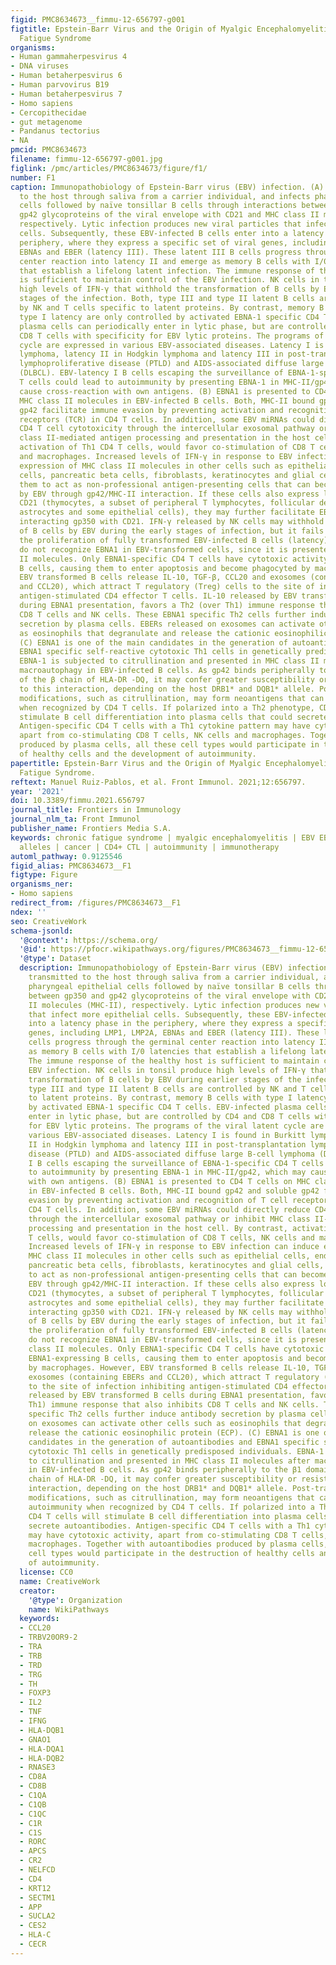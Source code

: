 ```yaml
---
figid: PMC8634673__fimmu-12-656797-g001
figtitle: Epstein-Barr Virus and the Origin of Myalgic Encephalomyelitis or Chronic
  Fatigue Syndrome
organisms:
- Human gammaherpesvirus 4
- DNA viruses
- Human betaherpesvirus 6
- Human parvovirus B19
- Human betaherpesvirus 7
- Homo sapiens
- Cercopithecidae
- gut metagenome
- Pandanus tectorius
- NA
pmcid: PMC8634673
filename: fimmu-12-656797-g001.jpg
figlink: /pmc/articles/PMC8634673/figure/f1/
number: F1
caption: Immunopathobiology of Epstein-Barr virus (EBV) infection. (A) EBV is transmitted
  to the host through saliva from a carrier individual, and infects pharyngeal epithelial
  cells followed by naïve tonsillar B cells through interactions between gp350 and
  gp42 glycoproteins of the viral envelope with CD21 and MHC class II molecules (MHC-II),
  respectively. Lytic infection produces new viral particles that infect more epithelial
  cells. Subsequently, these EBV-infected B cells enter into a latency phase in the
  periphery, where they express a specific set of viral genes, including LMP1, LMP2A,
  EBNAs and EBER (latency III). These latent III B cells progress through the germinal
  center reaction into latency II and emerge as memory B cells with I/0 latencies
  that establish a lifelong latent infection. The immune response of the healthy host
  is sufficient to maintain control of the EBV infection. NK cells in tonsil produce
  high levels of IFN-γ that withhold the transformation of B cells by EBV during earlier
  stages of the infection. Both, type III and type II latent B cells are controlled
  by NK and T cells specific to latent proteins. By contrast, memory B cells with
  type I latency are only controlled by activated EBNA-1 specific CD4 T cells. EBV-infected
  plasma cells can periodically enter in lytic phase, but are controlled by CD4 and
  CD8 T cells with specificity for EBV lytic proteins. The programs of the viral latent
  cycle are expressed in various EBV-associated diseases. Latency I is found in Burkitt
  lymphoma, latency II in Hodgkin lymphoma and latency III in post-transplantation
  lymphoproliferative disease (PTLD) and AIDS-associated diffuse large B-cell lymphoma
  (DLBCL). EBV-latency I B cells escaping the surveillance of EBNA-1-specific CD4
  T cells could lead to autoimmunity by presenting EBNA-1 in MHC-II/gp42, which may
  cause cross-reaction with own antigens. (B) EBNA1 is presented to CD4 T cells on
  MHC class II molecules in EBV-infected B cells. Both, MHC-II bound gp42 and soluble
  gp42 facilitate immune evasion by preventing activation and recognition of T cell
  receptors (TCR) in CD4 T cells. In addition, some EBV miRNAs could directly reduce
  CD4 T cell cytotoxicity through the intercellular exosomal pathway or inhibit MHC
  class II-mediated antigen processing and presentation in the host cell. By contrast,
  activation of Th1 CD4 T cells, would favor co-stimulation of CD8 T cells, NK cells
  and macrophages. Increased levels of IFN-γ in response to EBV infection can induce
  expression of MHC class II molecules in other cells such as epithelial cells, endothelial
  cells, pancreatic beta cells, fibroblasts, keratinocytes and glial cells, allowing
  them to act as non-professional antigen-presenting cells that can become infected
  by EBV through gp42/MHC-II interaction. If these cells also express low levels of
  CD21 (thymocytes, a subset of peripheral T lymphocytes, follicular dendritic cells,
  astrocytes and some epithelial cells), they may further facilitate EBV entry by
  interacting gp350 with CD21. IFN-γ released by NK cells may withhold the transformation
  of B cells by EBV during the early stages of infection, but it fails to inhibit
  the proliferation of fully transformed EBV-infected B cells (latency). CD8 T cells
  do not recognize EBNA1 in EBV-transformed cells, since it is presented in MHC class
  II molecules. Only EBNA1-specific CD4 T cells have cytotoxic activity against EBNA1-expressing
  B cells, causing them to enter apoptosis and become phagocyted by macrophages. However,
  EBV transformed B cells release IL-10, TGF-β, CCL20 and exosomes (containing EBERs
  and CCL20), which attract T regulatory (Treg) cells to the site of infection inhibiting
  antigen-stimulated CD4 effector T cells. IL-10 released by EBV transformed B cells
  during EBNA1 presentation, favors a Th2 (over Th1) immune response that also inhibits
  CD8 T cells and NK cells. These EBNA1 specific Th2 cells further induce antibody
  secretion by plasma cells. EBERs released on exosomes can activate other cells such
  as eosinophils that degranulate and release the cationic eosinophilic protein (ECP).
  (C) EBNA1 is one of the main candidates in the generation of autoantibodies and
  EBNA1 specific self-reactive cytotoxic Th1 cells in genetically predisposed individuals.
  EBNA-1 is subjected to citrullination and presented in MHC class II molecules after
  macroautophagy in EBV-infected B cells. As gp42 binds peripherally to the β1 domain
  of the β chain of HLA-DR -DQ, it may confer greater susceptibility or resistance
  to this interaction, depending on the host DRB1* and DQB1* allele. Post-translational
  modifications, such as citrullination, may form neoantigens that can generate autoimmunity
  when recognized by CD4 T cells. If polarized into a Th2 phenotype, CD4 T cells will
  stimulate B cell differentiation into plasma cells that could secrete autoantibodies.
  Antigen-specific CD4 T cells with a Th1 cytokine pattern may have cytotoxic activity,
  apart from co-stimulating CD8 T cells, NK cells and macrophages. Together with autoantibodies
  produced by plasma cells, all these cell types would participate in the destruction
  of healthy cells and the development of autoimmunity.
papertitle: Epstein-Barr Virus and the Origin of Myalgic Encephalomyelitis or Chronic
  Fatigue Syndrome.
reftext: Manuel Ruiz-Pablos, et al. Front Immunol. 2021;12:656797.
year: '2021'
doi: 10.3389/fimmu.2021.656797
journal_title: Frontiers in Immunology
journal_nlm_ta: Front Immunol
publisher_name: Frontiers Media S.A.
keywords: chronic fatigue syndrome | myalgic encephalomyelitis | EBV EBNA-1 | HLA-II
  alleles | cancer | CD4+ CTL | autoimmunity | immunotherapy
automl_pathway: 0.9125546
figid_alias: PMC8634673__F1
figtype: Figure
organisms_ner:
- Homo sapiens
redirect_from: /figures/PMC8634673__F1
ndex: ''
seo: CreativeWork
schema-jsonld:
  '@context': https://schema.org/
  '@id': https://pfocr.wikipathways.org/figures/PMC8634673__fimmu-12-656797-g001.html
  '@type': Dataset
  description: Immunopathobiology of Epstein-Barr virus (EBV) infection. (A) EBV is
    transmitted to the host through saliva from a carrier individual, and infects
    pharyngeal epithelial cells followed by naïve tonsillar B cells through interactions
    between gp350 and gp42 glycoproteins of the viral envelope with CD21 and MHC class
    II molecules (MHC-II), respectively. Lytic infection produces new viral particles
    that infect more epithelial cells. Subsequently, these EBV-infected B cells enter
    into a latency phase in the periphery, where they express a specific set of viral
    genes, including LMP1, LMP2A, EBNAs and EBER (latency III). These latent III B
    cells progress through the germinal center reaction into latency II and emerge
    as memory B cells with I/0 latencies that establish a lifelong latent infection.
    The immune response of the healthy host is sufficient to maintain control of the
    EBV infection. NK cells in tonsil produce high levels of IFN-γ that withhold the
    transformation of B cells by EBV during earlier stages of the infection. Both,
    type III and type II latent B cells are controlled by NK and T cells specific
    to latent proteins. By contrast, memory B cells with type I latency are only controlled
    by activated EBNA-1 specific CD4 T cells. EBV-infected plasma cells can periodically
    enter in lytic phase, but are controlled by CD4 and CD8 T cells with specificity
    for EBV lytic proteins. The programs of the viral latent cycle are expressed in
    various EBV-associated diseases. Latency I is found in Burkitt lymphoma, latency
    II in Hodgkin lymphoma and latency III in post-transplantation lymphoproliferative
    disease (PTLD) and AIDS-associated diffuse large B-cell lymphoma (DLBCL). EBV-latency
    I B cells escaping the surveillance of EBNA-1-specific CD4 T cells could lead
    to autoimmunity by presenting EBNA-1 in MHC-II/gp42, which may cause cross-reaction
    with own antigens. (B) EBNA1 is presented to CD4 T cells on MHC class II molecules
    in EBV-infected B cells. Both, MHC-II bound gp42 and soluble gp42 facilitate immune
    evasion by preventing activation and recognition of T cell receptors (TCR) in
    CD4 T cells. In addition, some EBV miRNAs could directly reduce CD4 T cell cytotoxicity
    through the intercellular exosomal pathway or inhibit MHC class II-mediated antigen
    processing and presentation in the host cell. By contrast, activation of Th1 CD4
    T cells, would favor co-stimulation of CD8 T cells, NK cells and macrophages.
    Increased levels of IFN-γ in response to EBV infection can induce expression of
    MHC class II molecules in other cells such as epithelial cells, endothelial cells,
    pancreatic beta cells, fibroblasts, keratinocytes and glial cells, allowing them
    to act as non-professional antigen-presenting cells that can become infected by
    EBV through gp42/MHC-II interaction. If these cells also express low levels of
    CD21 (thymocytes, a subset of peripheral T lymphocytes, follicular dendritic cells,
    astrocytes and some epithelial cells), they may further facilitate EBV entry by
    interacting gp350 with CD21. IFN-γ released by NK cells may withhold the transformation
    of B cells by EBV during the early stages of infection, but it fails to inhibit
    the proliferation of fully transformed EBV-infected B cells (latency). CD8 T cells
    do not recognize EBNA1 in EBV-transformed cells, since it is presented in MHC
    class II molecules. Only EBNA1-specific CD4 T cells have cytotoxic activity against
    EBNA1-expressing B cells, causing them to enter apoptosis and become phagocyted
    by macrophages. However, EBV transformed B cells release IL-10, TGF-β, CCL20 and
    exosomes (containing EBERs and CCL20), which attract T regulatory (Treg) cells
    to the site of infection inhibiting antigen-stimulated CD4 effector T cells. IL-10
    released by EBV transformed B cells during EBNA1 presentation, favors a Th2 (over
    Th1) immune response that also inhibits CD8 T cells and NK cells. These EBNA1
    specific Th2 cells further induce antibody secretion by plasma cells. EBERs released
    on exosomes can activate other cells such as eosinophils that degranulate and
    release the cationic eosinophilic protein (ECP). (C) EBNA1 is one of the main
    candidates in the generation of autoantibodies and EBNA1 specific self-reactive
    cytotoxic Th1 cells in genetically predisposed individuals. EBNA-1 is subjected
    to citrullination and presented in MHC class II molecules after macroautophagy
    in EBV-infected B cells. As gp42 binds peripherally to the β1 domain of the β
    chain of HLA-DR -DQ, it may confer greater susceptibility or resistance to this
    interaction, depending on the host DRB1* and DQB1* allele. Post-translational
    modifications, such as citrullination, may form neoantigens that can generate
    autoimmunity when recognized by CD4 T cells. If polarized into a Th2 phenotype,
    CD4 T cells will stimulate B cell differentiation into plasma cells that could
    secrete autoantibodies. Antigen-specific CD4 T cells with a Th1 cytokine pattern
    may have cytotoxic activity, apart from co-stimulating CD8 T cells, NK cells and
    macrophages. Together with autoantibodies produced by plasma cells, all these
    cell types would participate in the destruction of healthy cells and the development
    of autoimmunity.
  license: CC0
  name: CreativeWork
  creator:
    '@type': Organization
    name: WikiPathways
  keywords:
  - CCL20
  - TRBV20OR9-2
  - TRA
  - TRB
  - TRD
  - TRG
  - TH
  - FOXP3
  - IL2
  - TNF
  - IFNG
  - HLA-DQB1
  - GNAO1
  - HLA-DQA1
  - HLA-DQB2
  - RNASE3
  - CD8A
  - CD8B
  - C1QA
  - C1QB
  - C1QC
  - C1R
  - C1S
  - RORC
  - APCS
  - CR2
  - NELFCD
  - CD4
  - KRT12
  - SECTM1
  - APP
  - SUCLA2
  - CES2
  - HLA-C
  - CECR
---
```

